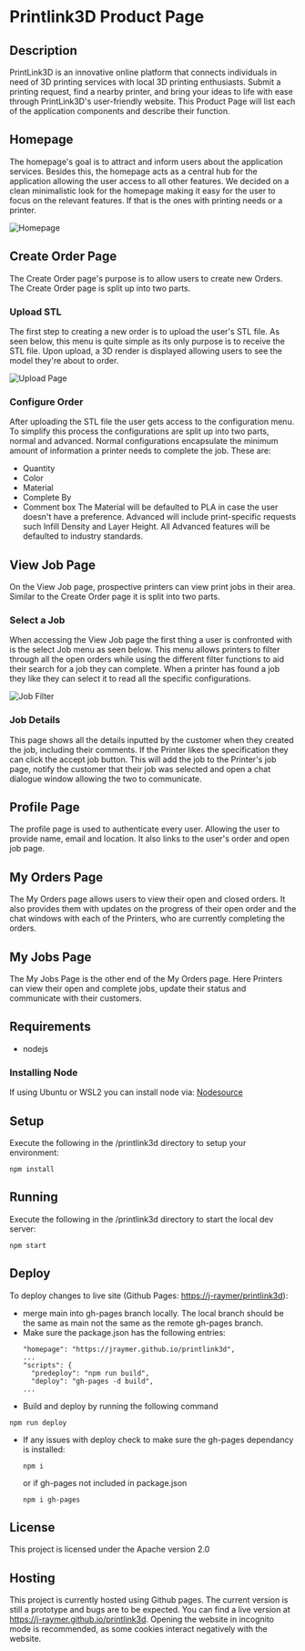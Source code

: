 # Printlink3D Product Page

## Description
PrintLink3D is an innovative online platform that connects individuals in need of 3D printing services with local 3D printing enthusiasts.
Submit a printing request, find a nearby printer, and bring your ideas to life with ease through PrintLink3D's user-friendly website.
This Product Page will list each of the application components and describe their function.

## Homepage
The homepage's goal is to attract and inform users about the application services.
Besides this, the homepage acts as a central hub for the application allowing the user access to all other features.
We decided on a clean minimalistic look for the homepage making it easy for the user to focus on the relevant features.
If that is the ones with printing needs or a printer.

![Homepage](https://github.com/J-Raymer/printlink3d/assets/156377663/c26c2e16-c3e8-420f-94b3-c56b1b282dc4)

## Create Order Page
The Create Order page's purpose is to allow users to create new Orders. The Create Order page is split up into two parts.

### Upload STL
The first step to creating a new order is to upload the user's STL file. As seen below, this menu is quite simple as its only purpose is to receive the STL file.
Upon upload, a 3D render is displayed allowing users to see the model they're about to order.

![Upload Page](https://github.com/J-Raymer/printlink3d/assets/156377663/62e71aca-3889-4a72-bafc-23cc5a94d6f3)

### Configure Order
After uploading the STL file the user gets access to the configuration menu. To simplify this process the configurations are split up into two parts, normal and advanced. 
Normal configurations encapsulate the minimum amount of information a printer needs to complete the job. These are:
 - Quantity
 - Color
 - Material
 - Complete By
 - Comment box
The Material will be defaulted to PLA in case the user doesn't have a preference.
Advanced  will include print-specific requests such Infill Density and Layer Height. All Advanced features will be defaulted to industry standards.

## View Job Page
On the View Job page, prospective printers can view print jobs in their area. Similar to the Create Order page it is split into two parts.

### Select a Job
When accessing the View Job page the first thing a user is confronted with is the select Job menu as seen below. 
This menu allows printers to filter through all the open orders while using the different filter functions to aid their search for a job they can complete.
When a printer has found a job they like they can select it to read all the specific configurations.

![Job Filter](https://github.com/J-Raymer/printlink3d/assets/156377663/805dd7ff-ae65-4bb5-98d1-7a75db3defa0)

### Job Details
This page shows all the details inputted by the customer when they created the job, including their comments. If the Printer likes the specification they can click
the accept job button. This will add the job to the Printer's job page, notify the customer that their job was selected and open a chat dialogue window allowing the two to communicate.  

## Profile Page
The profile page is used to authenticate every user. Allowing the user to provide name, email and location. It also links to the user's order and open job page.

## My Orders Page
The My Orders page allows users to view their open and closed orders. It also provides them with updates on the progress of their open order and the chat windows with each of the Printers, who are currently completing the orders.

## My Jobs Page
The My Jobs Page is the other end of the My Orders page. Here Printers can view their open and complete jobs, update their status and communicate with their customers.

## Requirements
- nodejs

### Installing Node
If using Ubuntu or WSL2 you can install node via: [Nodesource](https://deb.nodesource.com/)

## Setup
Execute the following in the /printlink3d directory to setup your environment:
```
npm install
```

## Running
Execute the following in the /printlink3d directory to start the local dev server:
```
npm start
```
## Deploy
To deploy changes to live site (Github Pages: [https://j-raymer/printlink3d](https://j-raymer.github.io/printlink3d)):

- merge main into gh-pages branch locally. The local branch should be the same as main not the same as the remote gh-pages branch.
- Make sure the package.json has the following entries:
  ```
  "homepage": "https://jraymer.github.io/printlink3d",
  ...
  "scripts": {
    "predeploy": "npm run build",
    "deploy": "gh-pages -d build",
  ...
  ```
- Build and deploy by running the following command 
```
npm run deploy
```
- If any issues with deploy check to make sure the gh-pages dependancy is installed:
  ```
  npm i
  ```
  or if gh-pages not included in package.json
  ```
  npm i gh-pages
  ```

## License
This project is licensed under the Apache version 2.0

## Hosting
This project is currently hosted using Github pages. The current version is still a prototype and bugs are to be expected.
You can find a live version at https://j-raymer.github.io/printlink3d.
Opening the website in incognito mode is recommended, as some cookies interact negatively with the website. 
